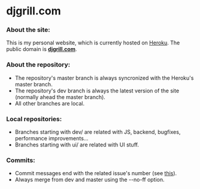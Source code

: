 # djgrill.com

### About the site:
This is my personal website, which is currently hosted on [Heroku](http://djgrill.herokuapp.com). The public domain is **[djgrill.com](http://djgrill.com)**.

### About the repository:
- The repository's master branch is always syncronized with the Heroku's master branch.
- The repository's dev branch is always the latest version of the site (normally ahead the master branch).
- All other branches are local.

### Local repositories:
- Branches starting with dev/ are related with JS, backend, bugfixes, performance improvements...
- Branches starting with ui/ are related with UI stuff.

### Commits:
- Commit messages end with the related issue's number (see [this](https://github.com/blog/831-issues-2-0-the-next-generation)).
- Always merge from dev and master using the --no-ff option.
